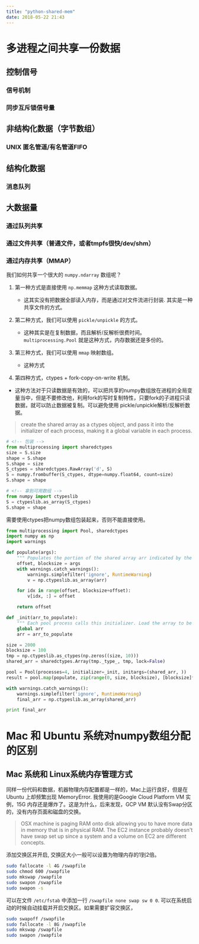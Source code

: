 ```yaml
---
title: "python-shared-mem"
date: 2018-05-22 21:43
---
```


# 多进程之间共享一份数据
## 控制信号
### 信号机制
### 同步互斥锁信号量

## 非结构化数据（字节数组）
### UNIX 匿名管道/有名管道FIFO

## 结构化数据
### 消息队列

## 大数据量
### 通过队列共享
### 通过文件共享（普通文件，或者tmpfs很快/dev/shm）
### 通过内存共享（MMAP）
我们如何共享一个很大的 `numpy.ndarray` 数组呢？
1. 第一种方式是直接使用 `np.memmap` 这种方式读取数据。
   - 这其实没有把数据全部读入内存，而是通过对文件流进行封装. 其实是一种共享文件的方式。

2. 第二种方式，我们可以使用 `pickle/unpickle` 的方式。
   - 这种其实是在复制数据，而且解析/反解析很费时间。`multiprocessing.Pool` 就是这种方式，内存数据还是多份的。

3. 第三种方式，我们可以使用 `mmap` 映射数组。
   - 这种方式

4. 第四种方式，ctypes + fork-copy-on-write 机制。
  - 这种方法对于只读数据是有效的，可以把共享的numpy数组放在进程的全局变量当中，但是不要修改他，利用fork的写时复制特性，只要fork的子进程只读数据，就可以防止数据被复制。可以避免使用 pickle/unpickle解析/反解析数据。
> create the shared array as a ctypes object, and pass it into the initializer of each process, making it a global variable in each process.
```python
# <!-- 包装 -->
from multiprocessing import sharedctypes
size = S.size
shape = S.shape
S.shape = size
S_ctypes = sharedctypes.RawArray('d', S)
S = numpy.frombuffer(S_ctypes, dtype=numpy.float64, count=size)
S.shape = shape

# <!-- 拿到可用数组 -->
from numpy import ctypeslib
S = ctypeslib.as_array(S_ctypes)
S.shape = shape
```
需要使用ctypes把numpy数组包装起来，否则不能直接使用。

```python
from multiprocessing import Pool, sharedctypes
import numpy as np
import warnings

def populate(args):
    """ Populates the portion of the shared array arr indicated by the offset and blocksize options """
    offset, blocksize = args
    with warnings.catch_warnings():
        warnings.simplefilter('ignore', RuntimeWarning)
        v = np.ctypeslib.as_array(arr)

    for idx in range(offset, blocksize+offset):
        v[idx, :] = offset

    return offset

def _init(arr_to_populate):
    """ Each pool process calls this initializer. Load the array to be populated into that process's global namespace """
    global arr
    arr = arr_to_populate

size = 2000
blocksize = 100
tmp = np.ctypeslib.as_ctypes(np.zeros((size, 10)))
shared_arr = sharedctypes.Array(tmp._type_, tmp, lock=False) 

pool = Pool(processes=4, initializer=_init, initargs=(shared_arr, ))
result = pool.map(populate, zip(range(0, size, blocksize), [blocksize]*(size/blocksize)))

with warnings.catch_warnings():
    warnings.simplefilter('ignore', RuntimeWarning)
    final_arr = np.ctypeslib.as_array(shared_arr)

print final_arr
```

# Mac 和 Ubuntu 系统对numpy数组分配的区别
## Mac 系统和 Linux系统内存管理方式
同样一份代码和数据，机器物理内存配置都是一样的，Mac上运行良好，但是在 Ubuntu 上却频繁出现 MemoryError. 我使用的是Google Cloud Platform VM 实例，15G 内存还是爆炸了。这是为什么，后来发现，GCP VM 默认没有Swap分区的，没有内存页面和磁盘的交换。

> OSX machine is paging RAM onto disk allowing you to have more data in memory that is in physical RAM. The EC2 instance probably doesn't have swap set up since a system and a volume on EC2 are different concepts.

添加交换区并开启, 交换区大小一般可以设置为物理内存的1到2倍。

```sh
sudo fallocate -l 4G /swapfile
sudo chmod 600 /swapfile
sudo mkswap /swapfile
sudo swapon /swapfile
sudo swapon -s
```
可以在文件 `/etc/fstab` 中添加一行 `/swapfile none swap sw 0 0`. 可以在系统启动的时候自动挂载并开启交换区。如果需要扩容交换区，
```sh
sudo swapoff /swapfile 
sudo fallocate -l 8G /swapfile
sudo mkswap /swapfile
sudo swapon /swapfile
```